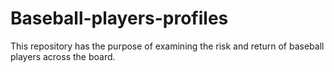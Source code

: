 # Baseball-players-profiles
This repository has the purpose of examining the risk and return of baseball players across the board. 
